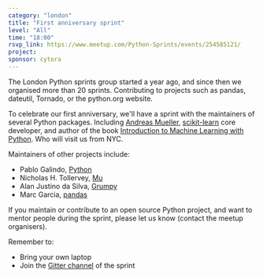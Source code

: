 ```yaml
---
category: "london"
title: "First anniversary sprint"
level: "All"
time: "18:00"
rsvp_link: https://www.meetup.com/Python-Sprints/events/254585121/
project:
sponsor: cytora
---
```


The London Python sprints group started a year ago, and since then we
organised more than 20 sprints. Contributing to projects such as pandas,
dateutil, Tornado, or the python.org website.

To celebrate our first anniversary, we'll have a sprint with the maintainers
of several Python packages. Including [Andreas Mueller](https://amueller.github.io/),
[scikit-learn](http://scikit-learn.org/stable/) core developer, and author of the book
[Introduction to Machine Learning with Python](http://shop.oreilly.com/product/0636920030515.do).
Who will visit us from NYC.

Maintainers of other projects include:
- Pablo Galindo, [Python](https://www.python.org/)
- Nicholas H. Tollervey, [Mu](https://codewith.mu/)
- Alan Justino da Silva, [Grumpy](https://github.com/google/grumpy)
- Marc Garcia, [pandas](https://pandas.pydata.org/)

If you maintain or contribute to an open source Python project, and want to mentor people
during the sprint, please let us know (contact the meetup organisers).

Remember to:

- Bring your own laptop
- Join the [Gitter channel](https://gitter.im/py-sprints/first-anniversary) of the sprint
